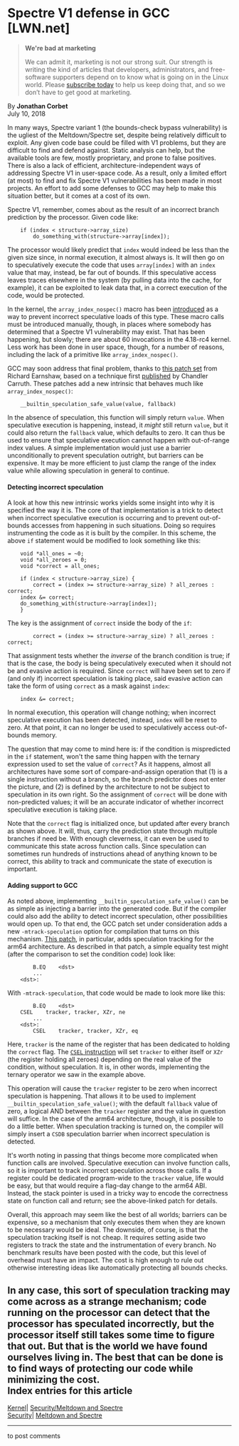 # Spectre V1 defense in GCC [LWN.net]

> **We're bad at marketing**
> 
> We can admit it, marketing is not our strong suit. Our strength is writing the kind of articles that developers, administrators, and free-software supporters depend on to know what is going on in the Linux world. Please [subscribe today](/Promo/nsn-bad/subscribe) to help us keep doing that, and so we don’t have to get good at marketing. 

By **Jonathan Corbet**  
July 10, 2018 

In many ways, Spectre variant 1 (the bounds-check bypass vulnerability) is the ugliest of the Meltdown/Spectre set, despite being relatively difficult to exploit. Any given code base could be filled with V1 problems, but they are difficult to find and defend against. Static analysis can help, but the available tools are few, mostly proprietary, and prone to false positives. There is also a lack of efficient, architecture-independent ways of addressing Spectre V1 in user-space code. As a result, only a limited effort (at most) to find and fix Spectre V1 vulnerabilities has been made in most projects. An effort to add some defenses to GCC may help to make this situation better, but it comes at a cost of its own. 

Spectre V1, remember, comes about as the result of an incorrect branch prediction by the processor. Given code like: 
    
    
        if (index < structure->array_size)
            do_something_with(structure->array[index]);
    

The processor would likely predict that `index` would indeed be less than the given size since, in normal execution, it almost always is. It will then go on to speculatively execute the code that uses `array[index]` with an `index` value that may, instead, be far out of bounds. If this speculative access leaves traces elsewhere in the system (by pulling data into the cache, for example), it can be exploited to leak data that, in a correct execution of the code, would be protected. 

In the kernel, the `array_index_nospec()` macro has been [introduced](/Articles/746551/) as a way to prevent incorrect speculative loads of this type. These macro calls must be introduced manually, though, in places where somebody has determined that a Spectre V1 vulnerability may exist. That has been happening, but slowly; there are about 60 invocations in the 4.18-rc4 kernel. Less work has been done in user space, though, for a number of reasons, including the lack of a primitive like `array_index_nospec()`. 

GCC may soon address that final problem, thanks to [this patch set](/Articles/759438/) from Richard Earnshaw, based on a technique first [published](https://docs.google.com/document/d/1wwcfv3UV9ZnZVcGiGuoITT_61e_Ko3TmoCS3uXLcJR0/edit#heading=h.phdehs44eom6) by Chandler Carruth. These patches add a new intrinsic that behaves much like `array_index_nospec()`: 
    
    
        __builtin_speculation_safe_value(value, fallback)
    

In the absence of speculation, this function will simply return `value`. When speculative execution is happening, instead, it _might_ still return `value`, but it could also return the `fallback` value, which defaults to zero. It can thus be used to ensure that speculative execution cannot happen with out-of-range index values. A simple implementation would just use a barrier unconditionally to prevent speculation outright, but barriers can be expensive. It may be more efficient to just clamp the range of the index value while allowing speculation in general to continue. 

#### Detecting incorrect speculation

A look at how this new intrinsic works yields some insight into why it is specified the way it is. The core of that implementation is a trick to detect when incorrect speculative execution is occurring and to prevent out-of-bounds accesses from happening in such situations. Doing so requires instrumenting the code as it is built by the compiler. In this scheme, the above `if` statement would be modified to look something like this: 
    
    
        void *all_ones = ~0;
        void *all_zeroes = 0;
        void *correct = all_ones;
    
        if (index < structure->array_size) {
            correct = (index >= structure->array_size) ? all_zeroes : correct;
    	index &= correct;
    	do_something_with(structure->array[index]);
        }
    

The key is the assignment of `correct` inside the body of the `if`: 
    
    
            correct = (index >= structure->array_size) ? all_zeroes : correct;
    

That assignment tests whether the _inverse_ of the branch condition is true; if that is the case, the body is being speculatively executed when it should not be and evasive action is required. Since `correct` will have been set to zero if (and only if) incorrect speculation is taking place, said evasive action can take the form of using `correct` as a mask against `index`: 
    
    
    	index &= correct;
    

In normal execution, this operation will change nothing; when incorrect speculative execution has been detected, instead, `index` will be reset to zero. At that point, it can no longer be used to speculatively access out-of-bounds memory. 

The question that may come to mind here is: if the condition is mispredicted in the `if` statement, won't the same thing happen with the ternary expression used to set the value of `correct`? As it happens, almost all architectures have some sort of compare-and-assign operation that (1) is a single instruction without a branch, so the branch predictor does not enter the picture, and (2) is defined by the architecture to not be subject to speculation in its own right. So the assignment of `correct` will be done with non-predicted values; it will be an accurate indicator of whether incorrect speculative execution is taking place. 

Note that the `correct` flag is initialized once, but updated after every branch as shown above. It will, thus, carry the prediction state through multiple branches if need be. With enough cleverness, it can even be used to communicate this state across function calls. Since speculation can sometimes run hundreds of instructions ahead of anything known to be correct, this ability to track and communicate the state of execution is important. 

#### Adding support to GCC

As noted above, implementing `__builtin_speculation_safe_value()` can be as simple as injecting a barrier into the generated code. But if the compiler could also add the ability to detect incorrect speculation, other possibilities would open up. To that end, the GCC patch set under consideration adds a new `-mtrack-speculation` option for compilation that turns on this mechanism. [This patch](https://lwn.net/ml/gcc-patches/1531154299-28349-7-git-send-email-Richard.Earnshaw@arm.com/), in particular, adds speculation tracking for the arm64 architecture. As described in that patch, a simple equality test might (after the comparison to set the condition code) look like: 
    
    
            B.EQ	<dst>
            ...
        <dst>:
    

With `-mtrack-speculation`, that code would be made to look more like this: 
    
    
            B.EQ	<dst>
    	CSEL	tracker, tracker, XZr, ne
            ...
        <dst>:
            CSEL	tracker, tracker, XZr, eq
    

Here, `tracker` is the name of the register that has been dedicated to holding the `correct` flag. The [`CSEL` instruction](http://infocenter.arm.com/help/topic/com.arm.doc.dui0802a/CSEL.html) will set `tracker` to either itself or `XZr` (the register holding all zeroes) depending on the real value of the condition, without speculation. It is, in other words, implementing the ternary operator we saw in the example above. 

This operation will cause the `tracker` register to be zero when incorrect speculation is happening. That allows it to be used to implement `__builtin_speculation_safe_value()`; with the default `fallback` value of zero, a logical AND between the `tracker` register and the value in question will suffice. In the case of the arm64 architecture, though, it is possible to do a little better. When speculation tracking is turned on, the compiler will simply insert a `CSDB` speculation barrier when incorrect speculation is detected. 

It's worth noting in passing that things become more complicated when function calls are involved. Speculative execution can involve function calls, so it is important to track incorrect speculation across those calls. If a register could be dedicated program-wide to the `tracker` value, life would be easy, but that would require a flag-day change to the arm64 ABI. Instead, the stack pointer is used in a tricky way to encode the correctness state on function call and return; see the above-linked patch for details. 

Overall, this approach may seem like the best of all worlds; barriers can be expensive, so a mechanism that only executes them when they are known to be necessary would be ideal. The downside, of course, is that the speculation tracking itself is not cheap. It requires setting aside two registers to track the state and the instrumentation of every branch. No benchmark results have been posted with the code, but this level of overhead must have an impact. The cost is high enough to rule out otherwise interesting ideas like automatically protecting all bounds checks. 

In any case, this sort of speculation tracking may come across as a strange mechanism; code running on the processor can detect that the processor has speculated incorrectly, but the processor itself still takes some time to figure that out. But that is the world we have found ourselves living in. The best that can be done is to find ways of protecting our code while minimizing the cost.  
Index entries for this article  
---  
[Kernel](/Kernel/Index)| [Security/Meltdown and Spectre](/Kernel/Index#Security-Meltdown_and_Spectre)  
[Security](/Security/Index/)| [Meltdown and Spectre](/Security/Index/#Meltdown_and_Spectre)  
  


* * *

to post comments 
